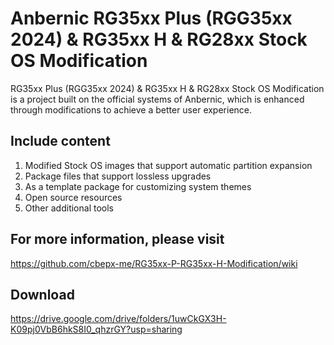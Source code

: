 # Anbernic RG35xx Plus (RGG35xx 2024) &amp; RG35xx H &amp; RG28xx Stock OS Modification

RG35xx Plus (RGG35xx 2024) & RG35xx H & RG28xx Stock OS Modification is a project built on the official systems of Anbernic, which is enhanced through modifications to achieve a better user experience.

## Include content

1. Modified Stock OS images that support automatic partition expansion
2. Package files that support lossless upgrades
3. As a template package for customizing system themes
4. Open source resources
5. Other additional tools

## For more information, please visit
https://github.com/cbepx-me/RG35xx-P-RG35xx-H-Modification/wiki


## Download
https://drive.google.com/drive/folders/1uwCkGX3H-K09pj0VbB6hkS8I0_qhzrGY?usp=sharing
